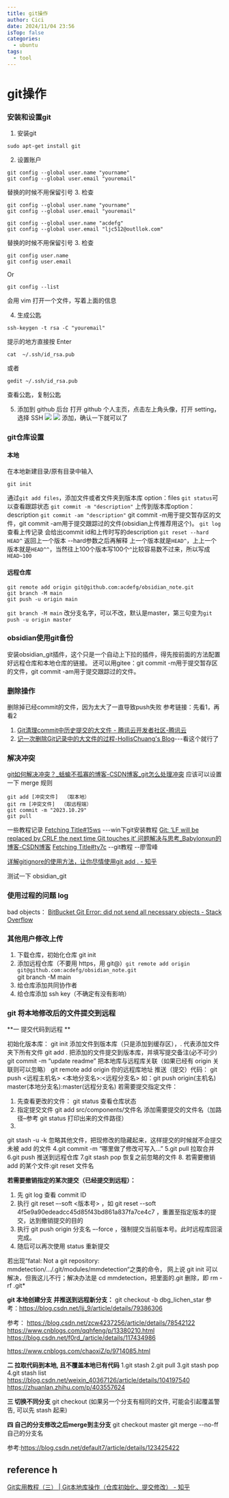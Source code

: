 ```yaml
---
title: git操作
author: Cici
date: 2024/11/04 23:56
isTop: false
categories:
  - ubuntu
tags:
  - tool
---
```


# git操作

### 安装和设置git
1. 安装git
```shell
sudo apt-get install git
```
2. 设置账户
```
git config --global user.name "yourname" 
git config --global user.email "youremail"
```
替换的时候不用保留引号
3. 检查

```shell
git config --global user.name "yourname" 
git config --global user.email "youremail"
```

```shell
git config --global user.name "acdefg" 
git config --global user.email "ljc512@outllok.com"
```

替换的时候不用保留引号
3. 检查
```shell  
git config user.name 
git config user.email
```
Or

```shell
git config --list
```
会用 vim 打开一个文件，写着上面的信息

4. 生成公匙

```shell
ssh-keygen -t rsa -C "youremail" 
```
提示的地方直接按 Enter

```shell
cat  ~/.ssh/id_rsa.pub
```
或者

```shell
gedit ~/.ssh/id_rsa.pub
```
查看公匙，复制公匙

5. 添加到 github 后台
打开 github 个人主页，点击左上角头像，打开 setting，选择 SSH
![](https://s2.loli.net/2022/05/03/fqpDbIJ81S5ej9W.png)
![](https://s2.loli.net/2022/05/03/McjYFSmEKyhzwg6.png)
添加，确认一下就可以了

### git仓库设置
#### 本地
在本地新建目录/原有目录中输入

```shell
git init
```
通过`git add files`，添加文件或者文件夹到版本库 option：files
`git status`可以查看跟踪状态
`git commit -m "description"`  上传到版本库option：description
`git commit -am "description"` git commit -m用于提交暂存区的文件，git commit -am用于提交跟踪过的文件(obsidian上传推荐用这个)。
`git log` 查看上传记录
	会给出commit id和上传时写的description
`git reset --hard HEAD^` 返回上一个版本
	--hard参数之后再解释
	上一个版本就是`HEAD^`，上上一个版本就是`HEAD^^`，当然往上100个版本写100个`^`比较容易数不过来，所以写成`HEAD~100`

#### 远程仓库

```shell
git remote add origin git@github.com:acdefg/obsidian_note.git
git branch -M main
git push -u origin main
```
`git branch -M main` 改分支名字，可以不改，默认是master，第三句变为`git push -u origin master`

### obsidian使用git备份
安装obsidian_git插件，这个只是一个自动上下拉的插件，得先按前面的方法配置好远程仓库和本地仓库的链接。
还可以用gitee：git commit -m用于提交暂存区的文件，git commit -am用于提交跟踪过的文件。

### 删除操作
删除掉已经commit的文件，因为太大了一直导致push失败
参考链接：先看1，再看2
1. [Git清理commit中历史提交的大文件 - 腾讯云开发者社区-腾讯云](https://cloud.tencent.com/developer/article/1536481)
2. [记一次删除Git记录中的大文件的过程-HollisChuang's Blog](https://www.hollischuang.com/archives/1708)---看这个就行了


### 解决冲突
[git如何解决冲突？_蛞蝓不孤寡的博客-CSDN博客_git怎么处理冲突](https://blog.csdn.net/fish_skyyyy/article/details/119539747)
应该可以设置一下 merge 规则
```shell
git add [冲突文件]  （取本地）
git rm [冲突文件]  （取远程端）
git commit -m "2023.10.29"
git pull
```

一些教程记录
[Fetching Title#15ws](https://blog.csdn.net/qq_34842671/article/details/70916587)  ---win下git安装教程
[Git: ‘LF will be replaced by CRLF the next time Git touches it‘ 问题解决与思考_Babylonxun的博客-CSDN博客](https://blog.csdn.net/Babylonxun/article/details/126598477)
[Fetching Title#ty7c](https://www.liaoxuefeng.com/wiki/896043488029600) --git教程  --廖雪峰

[详解gitignore的使用方法，让你尽情使用git add . - 知乎](https://zhuanlan.zhihu.com/p/264995020)

测试一下 obsidian_git

### 使用过程的问题 log
bad objects：
[BitBucket Git Error: did not send all necessary objects - Stack Overflow](https://stackoverflow.com/questions/8788975/bitbucket-git-error-did-not-send-all-necessary-objects/70957667#70957667)

### 其他用户修改上传
1. 下载仓库，初始化仓库 git init
2. 添加远程仓库（不要用 https，用 git@）`git remote add origin git@github.com:acdefg/obsidian_note.git`  
git branch -M main
3. 给仓库添加共同协作者
4. 给仓库添加 ssh key（不确定有没有影响）

### git 将本地修改后的文件提交到远程
**一 提交代码到远程 **

初始化版本库：
git init
添加文件到版本库（只是添加到缓存区），. 代表添加文件夹下所有文件
git add .
把添加的文件提交到版本库，并填写提交备注(必不可少)
git commit -m “update readme”
把本地库与远程库关联（如果已经有 origin 关联则可以忽略）
git remote add origin 你的远程库地址
推送（提交）代码：
git push <远程主机名> <本地分支名>:<远程分支名>
如：git push origin(主机名) master(本地分支名):master(远程分支名)
若需要提交指定文件：
1. 先查看更改的文件：
git status 查看仓库状态
2. 指定提交文件
git add src/components/文件名 添加需要提交的文件名（加路径–参考 git status 打印出来的文件路径）
3.
git stash -u -k 忽略其他文件，把现修改的隐藏起来，这样提交的时候就不会提交未被 add 的文件
4.git commit -m “哪里做了修改可写入…”
5.git pull 拉取合并
6.git push 推送到远程仓库
7.git stash pop 恢复之前忽略的文件
8. 若需要撤销 add 的某个文件:git reset 文件名

**若需要撤销指定的某次提交（已经提交到远程）：**
1. 先 git log 查看 commit ID
2. 执行 git reset –-soft <版本号> ，如 git reset --soft 4f5e9a90edeadcc45d85f43bd861a837fa7ce4c7 ，重置至指定版本的提交，达到撤销提交的目的
3. 执行 git push origin 分支名 –-force ，强制提交当前版本号。此时远程库回滚完成。
4. 随后可以再次使用 status 重新提交

若出现“fatal: Not a git repository: mmdetection/…/.git/modules/mmdetection“之类的命令，
网上说 git init 可以解决，但我这儿不行；解决办法是 cd mmdetection，把里面的.git 删除，即 rm -rf .git*

**git 本地创建分支 并推送到远程新分支：**
git checkout -b dbg_lichen_star
参考：https://blog.csdn.net/ljj_9/article/details/79386306

参考：
https://blog.csdn.net/zcw4237256/article/details/78542122
https://www.cnblogs.com/qqhfeng/p/13380210.html
https://blog.csdn.net/f0rd_/article/details/117434986

https://www.cnblogs.com/chaoxiZ/p/9714085.html

**二 拉取代码到本地, 且不覆盖本地已有代码**
1.git stash
2.git pull
3.git stash pop
4.git stash list
https://blog.csdn.net/weixin_40367126/article/details/104197540
https://zhuanlan.zhihu.com/p/403557624

**三 切换不同分支**
git checkout
(如果另一个分支有相同的文件, 可能会引起覆盖警告, 可以先 stash 起来)

**四 自己的分支修改之后merge到主分支**
git checkout master
git merge --no-ff 自己的分支名

参考:https://blog.csdn.net/default7/article/details/123425422

## reference h
[Git实用教程（三） | Git本地库操作（仓库初始化、提交修改） - 知乎](https://zhuanlan.zhihu.com/p/87680115)